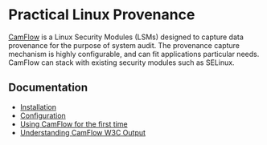 # Practical Linux Provenance

[CamFlow](http://camflow.org/) is a Linux Security Modules (LSMs) designed to capture data provenance for the purpose of system audit.
The provenance capture mechanism is highly configurable, and can fit applications particular needs.
CamFlow can stack with existing security modules such as SELinux.

## Documentation

* [Installation](./docs/installation.md)
* [Configuration](./docs/configuration.md)
* [Using CamFlow for the first time](./docs/tutorial.md)
* [Understanding CamFlow W3C Output](./docs/w3c.md)

